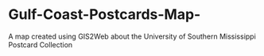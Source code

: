 # Gulf-Coast-Postcards-Map-
A map created using GIS2Web about the University of Southern Mississippi Postcard Collection
